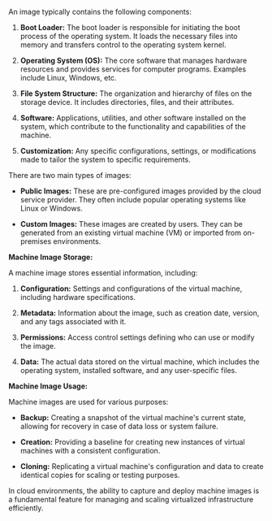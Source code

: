 An image typically contains the following components:

1. **Boot Loader:** The boot loader is responsible for initiating the boot process of the operating system. It loads the necessary files into memory and transfers control to the operating system kernel.

2. **Operating System (OS):** The core software that manages hardware resources and provides services for computer programs. Examples include Linux, Windows, etc.

3. **File System Structure:** The organization and hierarchy of files on the storage device. It includes directories, files, and their attributes.

4. **Software:** Applications, utilities, and other software installed on the system, which contribute to the functionality and capabilities of the machine.

5. **Customization:** Any specific configurations, settings, or modifications made to tailor the system to specific requirements.

There are two main types of images:

- **Public Images:** These are pre-configured images provided by the cloud service provider. They often include popular operating systems like Linux or Windows.

- **Custom Images:** These images are created by users. They can be generated from an existing virtual machine (VM) or imported from on-premises environments.

**Machine Image Storage:**

A machine image stores essential information, including:

1. **Configuration:** Settings and configurations of the virtual machine, including hardware specifications.

2. **Metadata:** Information about the image, such as creation date, version, and any tags associated with it.

3. **Permissions:** Access control settings defining who can use or modify the image.

4. **Data:** The actual data stored on the virtual machine, which includes the operating system, installed software, and any user-specific files.

**Machine Image Usage:**

Machine images are used for various purposes:

- **Backup:** Creating a snapshot of the virtual machine's current state, allowing for recovery in case of data loss or system failure.

- **Creation:** Providing a baseline for creating new instances of virtual machines with a consistent configuration.

- **Cloning:** Replicating a virtual machine's configuration and data to create identical copies for scaling or testing purposes.

In cloud environments, the ability to capture and deploy machine images is a fundamental feature for managing and scaling virtualized infrastructure efficiently.
